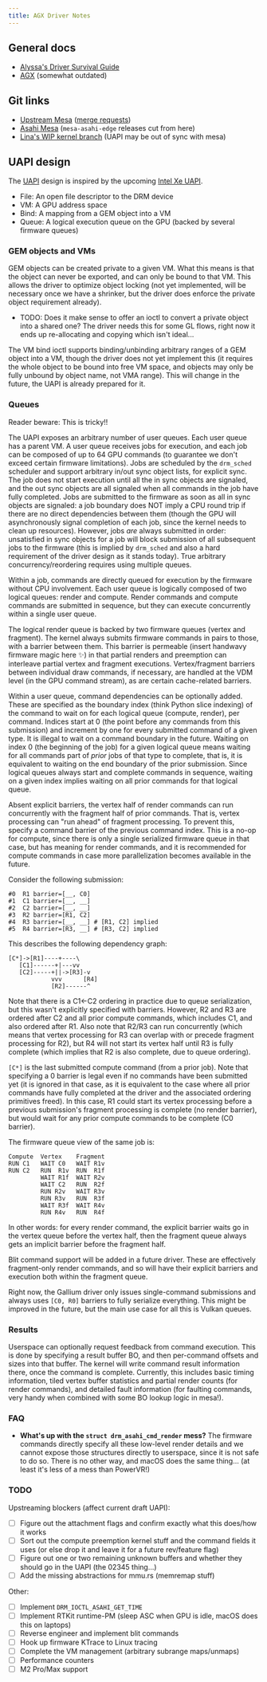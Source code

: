 ```yaml
---
title: AGX Driver Notes
---
```


## General docs
* [Alyssa's Driver Survival Guide](https://rosenzweig.io/AlyssasDriverSurvivalGuide.txt)
* [AGX](../hw/soc/agx.md) (somewhat outdated)

## Git links
* [Upstream Mesa](https://gitlab.freedesktop.org/mesa/mesa) ([merge requests](https://gitlab.freedesktop.org/mesa/mesa/-/merge_requests?label_name%5B%5D=asahi))
* [Asahi Mesa](https://gitlab.freedesktop.org/asahi/mesa) (`mesa-asahi-edge` releases cut from here)
* [Lina's WIP kernel branch](https://github.com/AsahiLinux/linux/tree/gpu/rust-wip) (UAPI may be out of sync with mesa)

## UAPI design

The [UAPI](https://github.com/AsahiLinux/linux/blob/asahi-wip/include/uapi/drm/asahi_drm.h) design is inspired by the upcoming [Intel Xe UAPI](https://cgit.freedesktop.org/drm/drm-xe/tree/include/uapi/drm/xe_drm.h?h=drm-xe-next).

* File: An open file descriptor to the DRM device
* VM: A GPU address space
* Bind: A mapping from a GEM object into a VM
* Queue: A logical execution queue on the GPU (backed by several firmware queues)

### GEM objects and VMs

GEM objects can be created private to a given VM. What this means is that the object can never be exported, and can only be bound to that VM. This allows the driver to optimize object locking (not yet implemented, will be necessary once we have a shrinker, but the driver does enforce the private object requirement already).

* TODO: Does it make sense to offer an ioctl to convert a private object into a shared one? The driver needs this for some GL flows, right now it ends up re-allocating and copying which isn't ideal...

The VM bind ioctl supports binding/unbinding arbitrary ranges of a GEM object into a VM, though the driver does not yet implement this (it requires the whole object to be bound into free VM space, and objects may only be fully unbound by object name, not VMA range). This will change in the future, the UAPI is already prepared for it.

### Queues

Reader beware: This is tricky!!

The UAPI exposes an arbitrary number of user queues. Each user queue has a parent VM. A user queue receives jobs for execution, and each job can be composed of up to 64 GPU commands (to guarantee we don't exceed certain firmware limitations). Jobs are scheduled by the `drm_sched` scheduler and support arbitrary in/out sync object lists, for explicit sync. The job does not start execution until all the in sync objects are signaled, and the out sync objects are all signaled when all commands in the job have fully completed. Jobs are submitted to the firmware as soon as all in sync objects are signaled: a job boundary does NOT imply a CPU round trip if there are no direct dependencies between them (though the GPU will asynchronously signal completion of each job, since the kernel needs to clean up resources). However, jobs *are* always submitted in order: unsatisfied in sync objects for a job will block submission of all subsequent jobs to the firmware (this is implied by `drm_sched` and also a hard requirement of the driver design as it stands today). True arbitrary concurrency/reordering requires using multiple queues.

Within a job, commands are directly queued for execution by the firmware without CPU involvement. Each user queue is logically composed of two logical queues: render and compute. Render commands and compute commands are submitted in sequence, but they can execute concurrently within a single user queue.

The logical render queue is backed by two firmware queues (vertex and fragment). The kernel always submits firmware commands in pairs to those, with a barrier between them. This barrier is permeable (insert handwavy firmware magic here ✨) in that partial renders and preemption can interleave partial vertex and fragment executions. Vertex/fragment barriers between individual draw commands, if necessary, are handled at the VDM level (in the GPU command stream), as are certain cache-related barriers.

Within a user queue, command dependencies can be optionally added. These are specified as the boundary index (think Python slice indexing) of the command to wait on for each logical queue (compute, render), per command. Indices start at 0 (the point before any commands from this submission) and increment by one for every submitted command of a given type. It is illegal to wait on a command boundary in the future. Waiting on index 0 (the beginning of the job) for a given logical queue means waiting for all commands part of *prior* jobs of that type to complete, that is, it is equivalent to waiting on the end boundary of the prior submission. Since logical queues always start and complete commands in sequence, waiting on a given index implies waiting on all prior commands for that logical queue.

Absent explicit barriers, the vertex half of render commands can run concurrently with the fragment half of prior commands. That is, vertex processing can "run ahead" of fragment processing. To prevent this, specify a command barrier of the previous command index. This is a no-op for compute, since there is only a single serialized firmware queue in that case, but has meaning for render commands, and it is recommended for compute commands in case more parallelization becomes available in the future.

Consider the following submission:

```
#0  R1 barrier=[__, C0]
#1  C1 barrier=[__, __]
#2  C2 barrier=[__, __]
#3  R2 barrier=[R1, C2]
#4  R3 barrier=[__, __] # [R1, C2] implied
#5  R4 barrier=[R3, __] # [R3, C2] implied
```

This describes the following dependency graph:

```
[C*]->[R1]----+----\
   [C1]------+|---vv
   [C2]-----+||->[R3]-v
            vvv      [R4]
            [R2]------^
```
Note that there is a C1<-C2 ordering in practice due to queue serialization, but this wasn't explicitly specified with barriers. However, R2 and R3 are ordered after C2 and all prior compute commands, which includes C1, and also ordered after R1. Also note that R2/R3 can run concurrently (which means that vertex processing for R3 can overlap with or precede fragment processing for R2), but R4 will not start its vertex half until R3 is fully complete (which implies that R2 is also complete, due to queue ordering).

`[C*]` is the last submitted compute command (from a prior job). Note that specifying a 0 barrier is legal even if no commands have been submitted yet (it is ignored in that case, as it is equivalent to the case where all prior commands have fully completed at the driver and the associated ordering primitives freed). In this case, R1 could start its vertex processing before a previous submission's fragment processing is complete (no render barrier), but would wait for any prior compute commands to be complete (C0 barrier).

The firmware queue view of the same job is:
```
Compute  Vertex    Fragment
RUN C1   WAIT C0   WAIT R1v
RUN C2   RUN  R1v  RUN  R1f
         WAIT R1f  WAIT R2v
         WAIT C2   RUN  R2f
         RUN R2v   WAIT R3v
         RUN R3v   RUN  R3f
         WAIT R3f  WAIT R4v
         RUN R4v   RUN  R4f
```

In other words: for every render command, the explicit barrier waits go in the vertex queue before the vertex half, then the fragment queue always gets an implicit barrier before the fragment half.

Blit command support will be added in a future driver. These are effectively fragment-only render commands, and so will have their explicit barriers and execution both within the fragment queue.

Right now, the Gallium driver only issues single-command submissions and always uses `[C0, R0]` barriers to fully serialize everything. This might be improved in the future, but the main use case for all this is Vulkan queues.

### Results

Userspace can optionally request feedback from command execution. This is done by specifying a result buffer BO, and then per-command offsets and sizes into that buffer. The kernel will write command result information there, once the command is complete. Currently, this includes basic timing information, tiled vertex buffer statistics and partial render counts (for render commands), and detailed fault information (for faulting commands, very handy when combined with some BO lookup logic in mesa!).

### FAQ

* **What's up with the `struct drm_asahi_cmd_render` mess?**
  The firmware commands directly specify all these low-level render details and we cannot expose those structures directly to userspace, since it is not safe to do so. There is no other way, and macOS does the same thing... (at least it's less of a mess than PowerVR!)

### TODO

Upstreaming blockers (affect current draft UAPI):

* [ ] Figure out the attachment flags and confirm exactly what this does/how it works
* [ ] Sort out the compute preemption kernel stuff and the command fields it uses (or else drop it and leave it for a future rev/feature flag)
* [ ] Figure out one or two remaining unknown buffers and whether they should go in the UAPI (the 02345 thing...)
* [ ] Add the missing abstractions for mmu.rs (memremap stuff)

Other:

* [ ] Implement `DRM_IOCTL_ASAHI_GET_TIME`
* [ ] Implement RTKit runtime-PM (sleep ASC when GPU is idle, macOS does this on laptops)
* [ ] Reverse engineer and implement blit commands
* [ ] Hook up firmware KTrace to Linux tracing
* [ ] Complete the VM management (arbitrary subrange maps/unmaps)
* [ ] Performance counters
* [ ] M2 Pro/Max support
